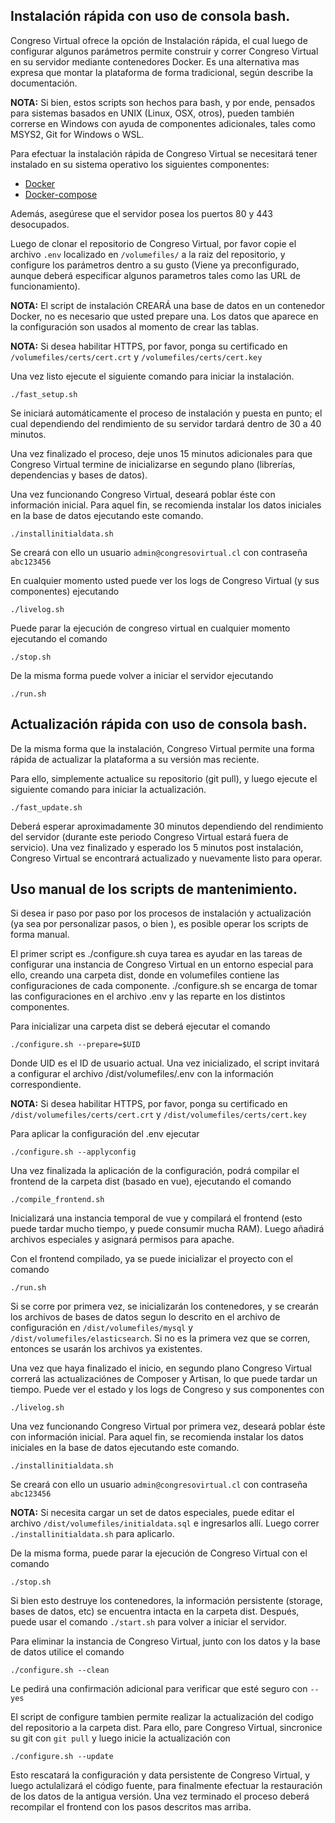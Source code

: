 ## Instalación rápida con uso de consola bash.
Congreso Virtual ofrece la opción de Instalación rápida, el cual luego de configurar algunos parámetros permite construir y correr Congreso Virtual en su servidor mediante contenedores Docker. Es una alternativa mas expresa que montar la plataforma de forma tradicional, según describe la documentación.

**NOTA:** Si bien, estos scripts son hechos para bash, y por ende, pensados para sistemas basados en UNIX (Linux, OSX, otros), pueden también correrse en Windows con ayuda de componentes adicionales, tales como MSYS2, Git for Windows o WSL.

Para efectuar la instalación rápida de Congreso Virtual se necesitará tener instalado en su sistema operativo los siguientes componentes:

 - [Docker](https://docs.docker.com/get-started/)
 - [Docker-compose](https://docs.docker.com/compose/install/)

Además, asegúrese que el servidor posea los puertos 80 y 443 desocupados. 

Luego de clonar el repositorio de Congreso Virtual, por favor copie el archivo `.env` localizado en `/volumefiles/` a la raiz del repositorio, y configure los parámetros dentro a su gusto (Viene ya preconfigurado, aunque deberá especificar algunos parametros tales como las URL de funcionamiento). 

**NOTA:** El script de instalación CREARÁ una base de datos en un contenedor Docker, no es necesario que usted prepare una. Los datos que aparece en la configuración son usados al momento de crear las tablas.

**NOTA:** Si desea habilitar HTTPS, por favor, ponga su certificado en `/volumefiles/certs/cert.crt` y `/volumefiles/certs/cert.key`

Una vez listo ejecute el siguiente comando para iniciar la instalación.

    ./fast_setup.sh

Se iniciará automáticamente el proceso de instalación y puesta en punto; el cual dependiendo del rendimiento de su servidor tardará dentro de 30 a 40 minutos. 

Una vez finalizado el proceso, deje unos 15 minutos adicionales para que Congreso Virtual termine de inicializarse en segundo plano (librerías, dependencias y bases de datos). 

Una vez funcionando Congreso Virtual, deseará poblar éste con información inicial. Para aquel fin, se recomienda instalar los datos iniciales en la base de datos ejecutando este comando.

    ./installinitialdata.sh
Se creará con ello un usuario `admin@congresovirtual.cl` con contraseña `abc123456`

En cualquier momento usted puede ver los logs de Congreso Virtual (y sus componentes) ejecutando

    ./livelog.sh

Puede parar la ejecución de congreso virtual en cualquier momento ejecutando el comando 

    ./stop.sh

De la misma forma puede volver a iniciar el servidor ejecutando

    ./run.sh

## Actualización rápida con uso de consola bash.
De la misma forma que la instalación, Congreso Virtual permite una forma rápida de actualizar la plataforma a su versión mas reciente.

Para ello, simplemente actualice su repositorio (git pull), y luego ejecute el siguiente comando para iniciar la actualización.

    ./fast_update.sh

Deberá esperar aproximadamente 30 minutos dependiendo del rendimiento del servidor (durante este periodo Congreso Virtual estará fuera de servicio). Una vez finalizado y esperado los 5 minutos post instalación, Congreso Virtual se encontrará actualizado y nuevamente listo para operar.

## Uso manual de los scripts de mantenimiento.
Si desea ir paso por paso por los procesos de instalación y actualización (ya sea por personalizar pasos, o bien ), es posible operar los scripts de forma manual.

El primer script es ./configure.sh cuya tarea es ayudar en las tareas de configurar una instancia de Congreso Virtual en un entorno especial para ello, creando una carpeta dist, donde en volumefiles contiene las configuraciones de cada componente. ./configure.sh se encarga de tomar las configuraciones en el archivo .env y las reparte en los distintos componentes. 

Para inicializar una carpeta dist se deberá ejecutar el comando

    ./configure.sh --prepare=$UID
Donde UID es el ID de usuario actual. Una vez inicializado, el script invitará a configurar el archivo /dist/volumefiles/.env con la información correspondiente. 

**NOTA:** Si desea habilitar HTTPS, por favor, ponga su certificado en `/dist/volumefiles/certs/cert.crt` y `/dist/volumefiles/certs/cert.key`

Para aplicar la configuración del .env ejecutar

    ./configure.sh --applyconfig
Una vez finalizada la aplicación de la configuración, podrá compilar el frontend de la carpeta dist (basado en vue), ejecutando el comando

    ./compile_frontend.sh

Inicializará una instancia temporal de vue y compilará el frontend (esto puede tardar mucho tiempo, y puede consumir mucha RAM). Luego añadirá archivos especiales y asignará permisos para apache.  

Con el frontend compilado, ya se puede inicializar el proyecto con el comando 

    ./run.sh

Si se corre por primera vez, se inicializarán los contenedores, y se crearán los archivos de bases de datos segun lo descrito en el archivo de configuración en `/dist/volumefiles/mysql` y `/dist/volumefiles/elasticsearch`. Si no es la primera vez que se corren, entonces se usarán los archivos ya existentes.

Una vez que haya finalizado el inicio, en segundo plano Congreso Virtual correrá las actualizaciónes de Composer y Artisan, lo que puede tardar un tiempo. Puede ver el estado y los logs de Congreso y sus componentes con

    ./livelog.sh

Una vez funcionando Congreso Virtual por primera vez, deseará poblar éste con información inicial. Para aquel fin, se recomienda instalar los datos iniciales en la base de datos ejecutando este comando.

    ./installinitialdata.sh
Se creará con ello un usuario `admin@congresovirtual.cl` con contraseña `abc123456`

**NOTA:** Si necesita cargar un set de datos especiales, puede editar el archivo `/dist/volumefiles/initialdata.sql` e ingresarlos allí. Luego correr `./installinitialdata.sh` para aplicarlo.

De la misma forma, puede parar la ejecución de Congreso Virtual con el comando

    ./stop.sh

Si bien esto destruye los contenedores, la información persistente (storage, bases de datos, etc) se encuentra intacta en la carpeta dist. Después, puede usar el comando `./start.sh` para volver a iniciar el servidor. 

Para eliminar la instancia de Congreso Virtual, junto con los datos y la base de datos utilice el comando

    ./configure.sh --clean

Le pedirá una confirmación adicional para verificar que esté seguro con `--yes`

El script de configure tambien permite realizar la actualización del codigo del repositorio a la carpeta dist. Para ello, pare Congreso Virtual, sincronice su git con `git pull` y luego inicie la actualización con

    ./configure.sh --update

Esto rescatará la configuración y data persistente de Congreso Virtual, y luego actulalizará el código fuente, para finalmente efectuar la restauración de los datos de la antigua versión. Una vez terminado el proceso deberá recompilar el frontend con los pasos descritos mas arriba.
